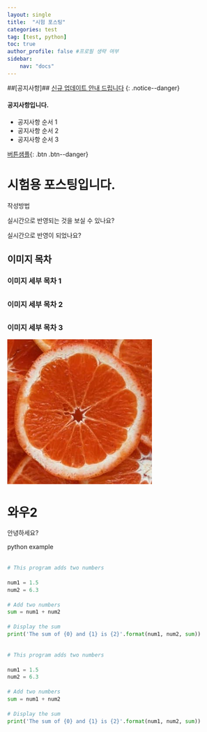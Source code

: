 ```yaml
---
layout: single
title:  "시험 포스팅"
categories: test
tag: [test, python]
toc: true
author_profile: false #프로필 생략 여부
sidebar:
    nav: "docs"
---
```



##[공지사항]## [신규 업데이트 안내 드립니다](https://mmistakes.github.io/minimal-mistakes/docs/quick-start-guide/)
{: .notice--danger}

<div class="notice--success">
<h4>공지사항입니다.</h4>
<ul>
    <li>공지사항 순서 1</li>
    <li>공지사항 순서 2</li>
    <li>공지사항 순서 3</li>
</ul>
</div>


[버튼샘플](https://google.com){: .btn .btn--danger}

# 시험용 포스팅입니다. 


작성방법

실시간으로 반영되는 것을 보실 수 있나요?



실시간으로 반영이 되었나요?



## 이미지 목차

### 이미지 세부 목차 1

## 

### 이미지 세부 목차 2

## 

### 이미지 세부 목차 3

![test이미지](../images/2021-11-25-first/test이미지-16378287691262.jpg)



# 와우2

안녕하세요?



python example

```python

# This program adds two numbers

num1 = 1.5
num2 = 6.3

# Add two numbers
sum = num1 + num2

# Display the sum
print('The sum of {0} and {1} is {2}'.format(num1, num2, sum))

```



``` python

# This program adds two numbers

num1 = 1.5
num2 = 6.3

# Add two numbers
sum = num1 + num2

# Display the sum
print('The sum of {0} and {1} is {2}'.format(num1, num2, sum))

```